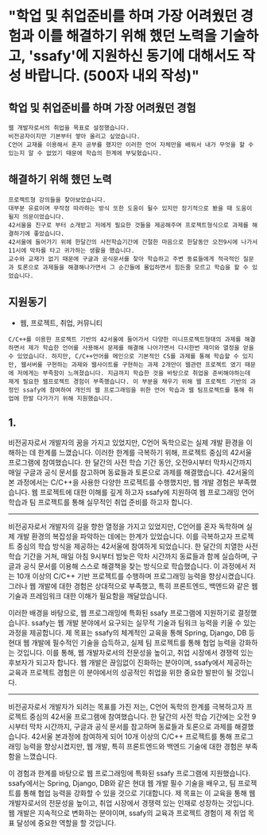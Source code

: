 # "학업 및 취업준비를 하며 가장 어려웠던 경험과 이를 해결하기 위해 했던 노력을 기술하고, 'ssafy'에 지원하신 동기에 대해서도 작성 바랍니다. (500자 내외 작성)"

## 학업 및 취업준비를 하며 가장 어려웠던 경험
```
웹 개발자로서의 취업을 목표로 설정했습니다.
비전공자이지만 기본부터 쌓아 올리고 싶었습니다.
C언어 교재를 이용해서 혼자 공부를 했지만 이러한 언어 자체만을 배워서 내가 무엇을 할 수 있는지 알 수 없었기 때문에 학습의 한계에 부딪혔습니다.
```
## 해결하기 위해 했던 노력
```
프로젝트형 강의들을 찾아보았습니다.
대부분 유료이며 무작정 따라하는 방식 또한 도움이 될수 있지만 장기적으로 봤을 때 도움이 될지 의문이었습니다.
42서울을 친구로 부터 소개받고 저에게 필요한 것들을 제공해주며 프로젝트형식으로 과제를 해결하기에 좋았습니다.
42서울에 들어가기 위헤 한달간의 사전학습기간에 간절한 마음으로 한달동안 오전9시에 나가서 11시에 막차를 타고 귀가하는 생활을 했습니다.
교수와 교재가 없기 때문에 구글과 공식문서를 찾아 학습하고 주변 동료들에게 적극적인 질문과 토론으로 과제들을 해결해나가면서 그 순간들에 몰입하면서 힘든줄 모르고 학습을 할 수 있었습니다.
```
## 지원동기
- 웹, 프로젝트, 취업, 커뮤니티
```
C/C++를 이용한 프로젝트 기반의 42서울에 들어가서 다양한 미니프로젝트형태의 과제를 해결하면서 제가 학습한 언어를 사용해서 문제를 해결해 나아가면서 다시한번 재미와 열정을 얻을 수 있었습니다. 하지만, C/C++언어를 메인으로 기본적인 CS를 과제를 통해 학습할 수 있지만, 웹서버를 구현하는 과제와 웹사이트를 구현하는 과제 2개만이 웹관련 프로젝트 였기 때문에 저에게는 부족함이 느껴졌습니다. 지금까지 학습한 것을 바탕으로 취업을 준비해야하는데 제게 필요한 웹프로젝트 경험이 부족했습니다. 이 부분을 채우기 위해 웹 프로젝트 기반의 과정인 ssafy에 참여하여 개인의 웹 프로그래밍을 위한 언어 학습과 웹 팀프로젝트를 통해 취업에 한발 다가가기 위해 지원했습니다.
```


## 1.
비전공자로서 개발자의 꿈을 가지고 있었지만, C언어 독학으로는 실제 개발 환경을 이해하는 데 한계를 느꼈습니다. 이러한 한계를 극복하기 위해, 프로젝트 중심의 42서울 프로그램에 참여했습니다. 한 달간의 사전 학습 기간 동안, 오전9시부터 막차시간까지 매일 구글과 공식 문서를 참고하며 동료들과 토론으로 과제를 해결했습니다. 42서울의 본 과정에서는 C/C++을 사용한 다양한 프로젝트를 수행했지만, 웹 개발 경험은 부족했습니다. 웹 프로젝트에 대한 이해를 깊게 하고자 ssafy에 지원하여 웹 프로그래밍 언어 학습과 팀 프로젝트를 통해 실무적인 취업 준비를 하고자 합니다.

---

비전공자로서 개발자의 길을 향한 열정을 가지고 있었지만, C언어를 혼자 독학하며 실제 개발 환경의 복잡성을 파악하는 데에는 한계가 있었습니다. 이를 극복하고자 프로젝트 중심의 학습 방식을 제공하는 42서울에 참여하게 되었습니다. 한 달간의 치열한 사전 학습 기간을 거쳐, 매일 아침 9시부터 밤늦은 막차 시간까지 동료들과 함께 실습하며, 구글과 공식 문서를 이용해 스스로 해결책을 찾는 방식으로 학습했습니다. 이 과정에서 저는 10개 이상의 C/C++ 기반 프로젝트를 수행하며 프로그래밍 능력을 향상시켰습니다. 그러나 웹 개발에 대한 경험은 상대적으로 부족했고, 특히 프론트엔드, 백엔드와 같은 웹 기술과 프레임워크 대한 이해가 필요함을 깨달았습니다.

이러한 배경을 바탕으로, 웹 프로그래밍에 특화된 ssafy 프로그램에 지원하기로 결정했습니다. ssafy는 웹 개발 분야에서 요구되는 실무적 기술과 팀워크 능력을 키울 수 있는 과정을 제공합니다. 제 목표는 ssafy의 체계적인 교육을 통해 Spring, Django, DB 등 현대 웹 개발에 필수적인 기술을 습득하고, 실제 팀 프로젝트를 통해 협업 능력을 강화하는 것입니다. 이를 통해, 웹 개발자로서의 전문성을 높이고, 취업 시장에서 경쟁력 있는 후보자가 되고자 합니다. 웹 개발은 끊임없이 진화하는 분야이며, ssafy에서 제공하는 교육과 프로젝트 경험은 이 분야에서의 성공적인 취업을 위한 중요한 발판이 될 것입니다.


---
비전공자로서 개발자가 되려는 목표를 가진 저는, C언어 독학의 한계를 극복하고자 프로젝트 중심의 42서울 프로그램에 참여했습니다. 한 달간의 사전 학습 기간에는 오전 9시부터 막차 시간까지, 구글과 공식 문서를 참고하며 동료들과 토론으로 과제를 해결했습니다. 42서울 본과정에 참여하게 되어 10개 이상의 C/C++ 프로젝트를 통해 프로그래밍 능력을 향상시켰지만, 웹 개발, 특히 프론트엔드와 백엔드 기술에 대한 경험은 부족함을 느꼈습니다.

이 경험과 한계를 바탕으로 웹 프로그래밍에 특화된 ssafy 프로그램에 지원했습니다. ssafy에서는 Spring, Django, DB와 같은 현대 웹 개발 필수 기술을 배우고, 팀 프로젝트를 통해 협업 능력을 강화할 수 있을 것으로 기대합니다. 제 목표는 이 교육을 통해 웹 개발자로서의 전문성을 높이고, 취업 시장에서 경쟁력 있는 인재로 성장하는 것입니다. 웹 개발은 지속적으로 변화하는 분야이며, ssafy의 교육과 프로젝트 경험이 제 취업 목표 달성에 중요한 역할을 할 것입니다.
